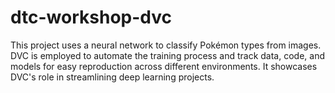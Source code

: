 # dtc-workshop-dvc
This project uses a neural network to classify Pokémon types from images. DVC is employed to automate the training process and track data, code, and models for easy reproduction across different environments. It showcases DVC's role in streamlining deep learning projects.
